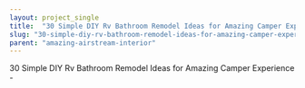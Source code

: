```yaml
---
layout: project_single
title:  "30 Simple DIY Rv Bathroom Remodel Ideas for Amazing Camper Experience -"
slug: "30-simple-diy-rv-bathroom-remodel-ideas-for-amazing-camper-experience"
parent: "amazing-airstream-interior"
---
```

30 Simple DIY Rv Bathroom Remodel Ideas for Amazing Camper Experience -